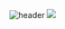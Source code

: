 ![header](https://capsule-render.vercel.app/api?type=waving&desc=꿈꾸는%20개발자%20백동욱&descAlign=80&color=timeGradient&animation=fadeIn&height=300&section=header&text=Welcome%20to%20my%20Github&fontSize=70&fontAlignY=30&descAlignY=60)
<img src="https://img.shields.io/badge/React-61DAFB?style=for-the-badge&logo=React&logoColor=white">
